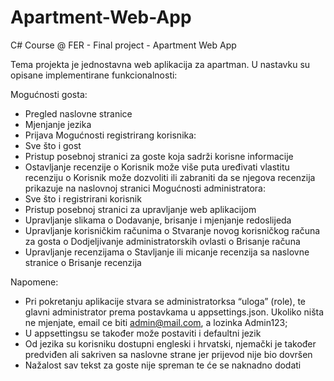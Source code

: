 # Apartment-Web-App
C# Course @ FER - Final project - Apartment Web App

Tema projekta je jednostavna web aplikacija za apartman. U nastavku su opisane implementirane funkcionalnosti:

Mogućnosti gosta:
-	Pregled naslovne stranice
-	Mjenjanje jezika
-	Prijava
Mogućnosti registrirang korisnika:
-	Sve što i gost
-	Pristup posebnoj stranici za goste koja sadrži korisne informacije
-	Ostavljanje recenzije
  o	Korisnik može više puta uređivati vlastitu recenziju
  o	Korisnik može dozvoliti ili zabraniti da se njegova recenzija prikazuje na naslovnoj stranici
Mogućnosti administratora:
-	Sve što  i registrirani korisnik
-	Pristup posebnoj stranici za upravljanje web aplikacijom
-	Upravljanje slikama
  o	Dodavanje, brisanje i mjenjanje redoslijeda
-	Upravljanje korisničkim računima
  o	Stvaranje novog korisničkog računa za gosta
  o	Dodjeljivanje administratorskih ovlasti
  o	Brisanje računa
-	Upravljanje recenzijama
  o Stavljanje ili micanje recenzija sa naslovne stranice
  o	Brisanje recenzija

Napomene:
-	Pri pokretanju aplikacije stvara se administratorksa “uloga” (role), te glavni administrator prema postavkama u appsettings.json. Ukoliko ništa ne mjenjate, email ce biti admin@mail.com, a lozinka Admin123;
-	U appsettingsu se također može postaviti i defaultni jezik
-	Od jezika su korisniku dostupni engleski i hrvatski, njemački je također predviđen ali sakriven sa naslovne strane jer prijevod nije bio dovršen
-	Nažalost sav tekst za goste nije spreman te će se naknadno dodati

